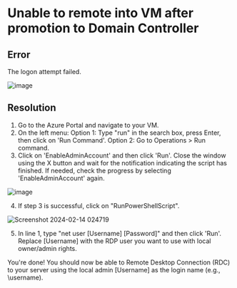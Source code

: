 # Unable to remote into VM after promotion to Domain Controller

## Error

The logon attempt failed.

![image](https://github.com/rasheedjimoh/dcunabletordp/assets/157264080/cbe8cc51-c892-4a56-a235-60c0d6f87fba)


## Resolution

1. Go to the Azure Portal and navigate to your VM.
2. On the left menu:
Option 1: Type "run" in the search box, press Enter, then click on 'Run Command'.
Option 2: Go to Operations > Run command.
3. Click on 'EnableAdminAccount' and then click 'Run'. Close the window using the X button and wait for the notification indicating the script has finished. If needed, check the progress by selecting 'EnableAdminAccount' again.

![image](https://github.com/rasheedjimoh/dcunabletordp/assets/157264080/00581674-0f84-40df-ba04-0e1d0595b771)
  
4. If step 3 is successful, click on "RunPowerShellScript".
 
![Screenshot 2024-02-14 024719](https://github.com/rasheedjimoh/dcunabletordp/assets/157264080/f36c4e74-77a6-4a63-a861-0583bdd3b857)

5. In line 1, type "net user [Username] [Password]" and then click 'Run'. Replace [Username] with the RDP user you want to use with local owner/admin rights.

You're done! You should now be able to Remote Desktop Connection (RDC) to your server using the local admin [Username] as the login name (e.g., \username).




